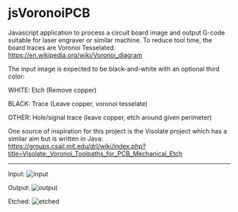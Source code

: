 # jsVoronoiPCB
Javascript application to process a circuit board image and output G-code suitable for laser engraver or similar machine. To reduce tool time, the board traces are Voronoi Tesselated. https://en.wikipedia.org/wiki/Voronoi_diagram

The input image is expected to be black-and-white with an optional third color:

WHITE: Etch (Remove copper)

BLACK: Trace (Leave copper, voronoi tesselate)

OTHER: Hole/signal trace  (leave copper, etch around given perimeter)

One source of inspiration for this project is the Visolate project which has a similar aim but is written in Java: https://groups.csail.mit.edu/drl/wiki/index.php?title=Visolate:_Voronoi_Toolpaths_for_PCB_Mechanical_Etch

------

Input:
![input](http://pugbutt.com/jsVoronoiPCB/img/input_600dpi.png)

Output:
![output](http://pugbutt.com/jsVoronoiPCB/img/output.png)

Etched:
![etched](http://pugbutt.com/jsVoronoiPCB/img/etched_board.jpg)
